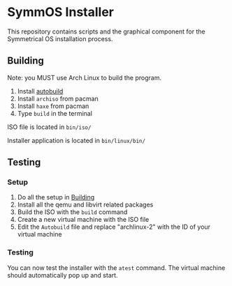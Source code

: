 # SymmOS Installer

This repository contains scripts and the graphical component for the Symmetrical OS installation process.

## Building

Note: you MUST use Arch Linux to build the program.

1. Install [autobuild](https://github.com/sidgames5/autobuild)
2. Install `archiso` from pacman
3. Install `haxe` from pacman
4. Type `build` in the terminal

ISO file is located in `bin/iso/`

Installer application is located in `bin/linux/bin/`

## Testing

### Setup

1. Do all the setup in [Building](https://github.com/SymmetricalOS/installer#building)
2. Install all the qemu and libvirt related packages
3. Build the ISO with the `build` command
4. Create a new virtual machine with the ISO file
5. Edit the `Autobuild` file and replace "archlinux-2" with the ID of your virtual machine

### Testing

You can now test the installer with the `atest` command. The virtual machine should automatically pop up and start.
